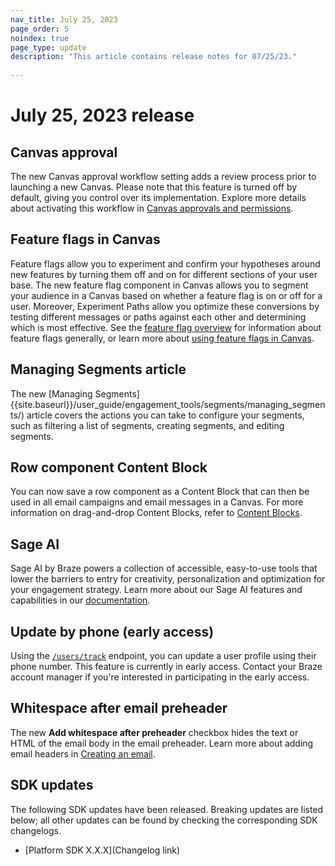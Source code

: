 ```yaml
---
nav_title: July 25, 2023
page_order: 5
noindex: true
page_type: update
description: "This article contains release notes for 07/25/23."
 
---
```

# July 25, 2023 release

## Canvas approval 
The new Canvas approval workflow setting adds a review process prior to launching a new Canvas. Please note that this feature is turned off by default, giving you control over its implementation. Explore more details about activating this workflow in [Canvas approvals and permissions]({{site.baseurl}}/user_guide/engagement_tools/canvas/managing_canvases/canvas_approval/).
 
## Feature flags in Canvas
Feature flags allow you to experiment and confirm your hypotheses around new features by turning them off and on for different sections of your user base. The new feature flag component in Canvas allows you to segment your audience in a Canvas based on whether a feature flag is on or off for a user. Moreover, Experiment Paths allow you optimize these conversions by testing different messages or paths against each other and determining which is most effective. See the [feature flag overview]({{site.baseurl}}/developer_guide/platform_wide/feature_flags/about/) for information about feature flags generally, or learn more about [using feature flags in Canvas]({{site.baseurl}}/user_guide/engagement_tools/canvas/canvas_components/feature_flags/).

## Managing Segments article
The new [Managing Segments]{{site.baseurl}}/user_guide/engagement_tools/segments/managing_segments/) article covers the actions you can take to configure your segments, such as filtering a list of segments, creating segments, and editing segments.
 
## Row component Content Block
You can now save a row component as a Content Block that can then be used in all email campaigns and email messages in a Canvas. For more information on drag-and-drop Content Blocks, refer to [Content Blocks]({{site.baseurl}}/user_guide/message_building_by_channel/email/drag_and_drop/dnd_content_blocks/).

## Sage AI
Sage AI by Braze powers a collection of accessible, easy-to-use tools that lower the barriers to entry for creativity, personalization and optimization for your engagement strategy. Learn more about our Sage AI features and capabilities in our [documentation]({{site.baseurl}}/user_guide/sage_ai).

## Update by phone (early access)
Using the [`/users/track`]({{site.baseurl}}/api/endpoints/user_data/post_user_track) endpoint, you can update a user profile using their phone number. This feature is currently in early access. Contact your Braze account manager if you're interested in participating in the early access.

## Whitespace after email preheader 
The new **Add whitespace after preheader** checkbox hides the text or HTML of the email body in the email preheader. Learn more about adding email headers in [Creating an email]({{site.baseurl}}/user_guide/message_building_by_channel/email/html_editor/creating_an_email_campaign/#step-3-compose-your-email).

## SDK updates
 
The following SDK updates have been released. Breaking updates are listed below; all other updates can be found by checking the corresponding SDK changelogs.
 
- [Platform SDK X.X.X](Changelog link)
